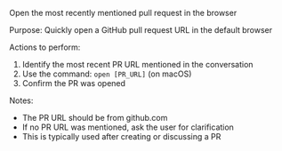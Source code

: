 Open the most recently mentioned pull request in the browser

Purpose: Quickly open a GitHub pull request URL in the default browser

Actions to perform:

1. Identify the most recent PR URL mentioned in the conversation
2. Use the command: `open [PR_URL]` (on macOS)
3. Confirm the PR was opened

Notes:

- The PR URL should be from github.com
- If no PR URL was mentioned, ask the user for clarification
- This is typically used after creating or discussing a PR
